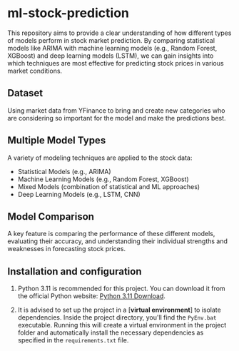 # ml-stock-prediction
This repository aims to provide a clear understanding of how different types of models perform in stock market prediction. By comparing statistical models like ARIMA with machine learning models (e.g., Random Forest, XGBoost) and deep learning models (LSTM), we can gain insights into which techniques are most effective for predicting stock prices in various market conditions.


## Dataset
Using market data from YFinance to bring and create new categories who are considering so important for the model and make the predictions best.


## Multiple Model Types
A variety of modeling techniques are applied to the stock data:
- Statistical Models (e.g., ARIMA)
- Machine Learning Models (e.g., Random Forest, XGBoost)
- Mixed Models (combination of statistical and ML approaches)
- Deep Learning Models (e.g., LSTM, CNN)


## Model Comparison
A key feature is comparing the performance of these different models, evaluating their accuracy, and understanding their individual strengths and weaknesses in forecasting stock prices.


## Installation and configuration

1. Python 3.11 is recommended for this project. You can download it from the official Python website: [Python 3.11 Download](https://www.python.org/downloads/).

2. It is advised to set up the project in a [__virtual environment__] to isolate dependencies. Inside the project directory, you'll find the ```PyEnv.bat``` executable. Running this will create a virtual environment in the project folder and automatically install the necessary dependencies as specified in the ```requirements.txt``` file.
